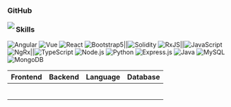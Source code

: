 ### GitHub

<img align="left" src="https://github-readme-stats.vercel.app/api?username=Mordern123&include_all_commits=true&count_private-true&custom_title=Mordern123'%20GitHub%20Stats&line_height=30&show_icons=true&hide_border=true&bg_color=192133&title_color=efb752&icon_color=efb752&text_color=70bed9">

### Skills
![Angular](https://img.shields.io/badge/-Angular-192133?style=flat-square&logo=figma&logoColor=white)
![Vue](https://img.shields.io/badge/-Vue-192133?style=flat-square&logo=figma&logoColor=white)
![React](https://img.shields.io/badge/-React-192133?style=flat-square&logo=figma&logoColor=white)
![Bootstrap5](https://img.shields.io/badge/-Bootstrap5-192133?style=flat-square&logo=figma&logoColor=white)||![Solidity](https://img.shields.io/badge/-Solidity-192133?style=flat-square&logo=python&logoColor=white)
![RxJS](https://img.shields.io/badge/-RxJS-192133?style=flat-square&logo=figma&logoColor=white)||![JavaScript](https://img.shields.io/badge/-JavaScript-192133?style=flat-square&logo=python&logoColor=white)
![NgRx](https://img.shields.io/badge/-NgRx-192133?style=flat-square&logo=figma&logoColor=white)||![TypeScript](https://img.shields.io/badge/-TypeScript-192133?style=flat-square&logo=python&logoColor=white)
![Node.js](https://img.shields.io/badge/-Node.js-192133?style=flat-square&logo=python&logoColor=white)
![Python](https://img.shields.io/badge/-Python-192133?style=flat-square&logo=python&logoColor=white)
![Express.js](https://img.shields.io/badge/-Express.js-192133?style=flat-square&logo=python&logoColor=white)
![Java](https://img.shields.io/badge/-Java-192133?style=flat-square&logo=python&logoColor=white)
![MySQL](https://img.shields.io/badge/-MySQL-192133?style=flat-square&logo=mysql&logoColor=white)
![MongoDB](https://img.shields.io/badge/-MongoDB-192133?style=flat-square&logo=python&logoColor=white)

|Frontend |Backend|Language |Database|
|-----|--------|-----|--------|
|||||
|||||
|||
|||
|||
|||||
